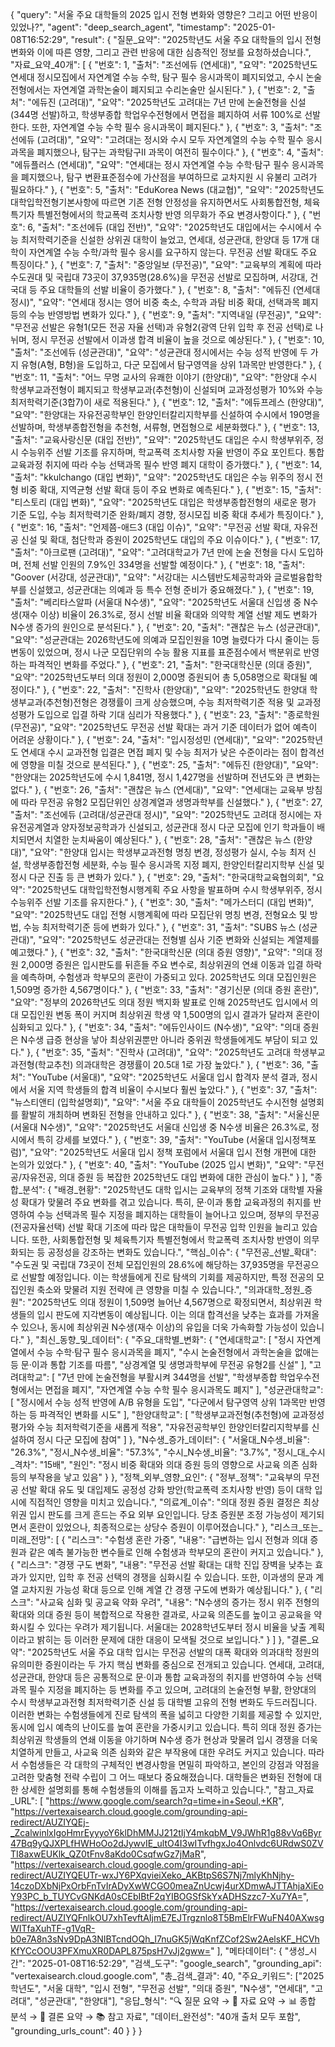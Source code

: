 {
  "query": "서울 주요 대학들의 2025 입시 전형 변화와 영향은? 그리고 어떤 반응이 있었나?",
  "agent": "deep_search_agent",
  "timestamp": "2025-01-08T16:52:29",
  "result": {
    "질문_요약": "2025학년도 서울 주요 대학들의 입시 전형 변화와 이에 따른 영향, 그리고 관련 반응에 대한 심층적인 정보를 요청하셨습니다.",
    "자료_요약_40개": [
      {
        "번호": 1,
        "출처": "조선에듀 (연세대)",
        "요약": "2025학년도 연세대 정시모집에서 자연계열 수능 수학, 탐구 필수 응시과목이 폐지되었고, 수시 논술전형에서는 자연계열 과학논술이 폐지되고 수리논술만 실시된다."
      },
      {
        "번호": 2,
        "출처": "에듀진 (고려대)",
        "요약": "2025학년도 고려대는 7년 만에 논술전형을 신설(344명 선발)하고, 학생부종합 학업우수전형에서 면접을 폐지하여 서류 100%로 선발한다. 또한, 자연계열 수능 수학 필수 응시과목이 폐지된다."
      },
      {
        "번호": 3,
        "출처": "조선에듀 (고려대)",
        "요약": "고려대는 정시와 수시 모두 자연계열의 수능 수학 필수 응시과목을 폐지했으나, 탐구는 과학탐구Ⅱ 과목이 여전히 필수이다."
      },
      {
        "번호": 4,
        "출처": "에듀플러스 (연세대)",
        "요약": "연세대는 정시 자연계열 수능 수학·탐구 필수 응시과목을 폐지했으나, 탐구 변환표준점수에 가산점을 부여하므로 교차지원 시 유불리 고려가 필요하다."
      },
      {
        "번호": 5,
        "출처": "EduKorea News (대교협)",
        "요약": "2025학년도 대학입학전형기본사항에 따르면 기존 전형 안정성을 유지하면서도 사회통합전형, 체육특기자 특별전형에서의 학교폭력 조치사항 반영 의무화가 주요 변경사항이다."
      },
      {
        "번호": 6,
        "출처": "조선에듀 (대입 전반)",
        "요약": "2025학년도 대입에서는 수시에서 수능 최저학력기준을 신설한 상위권 대학이 늘었고, 연세대, 성균관대, 한양대 등 17개 대학이 자연계열 수능 수학/과학 필수 응시를 요구하지 않는다. 무전공 선발 확대도 주요 특징이다."
      },
      {
        "번호": 7,
        "출처": "중앙일보 (무전공)",
        "요약": "교육부의 계획에 따라 수도권대 및 국립대 73곳이 37,935명(28.6%)을 무전공 선발로 모집하며, 서강대, 건국대 등 주요 대학들의 선발 비율이 증가했다."
      },
      {
        "번호": 8,
        "출처": "에듀진 (연세대 정시)",
        "요약": "연세대 정시는 영어 비중 축소, 수학과 과탐 비중 확대, 선택과목 폐지 등의 수능 반영방법 변화가 있다."
      },
      {
        "번호": 9,
        "출처": "지역내일 (무전공)",
        "요약": "무전공 선발은 유형1(모든 전공 자율 선택)과 유형2(광역 단위 입학 후 전공 선택)로 나뉘며, 정시 무전공 선발에서 이과생 합격 비율이 높을 것으로 예상된다."
      },
      {
        "번호": 10,
        "출처": "조선에듀 (성균관대)",
        "요약": "성균관대 정시에서는 수능 성적 반영에 두 가지 유형(A형, B형)을 도입하고, 다군 모집에서 탐구영역을 상위 1과목만 반영한다."
      },
      {
        "번호": 11,
        "출처": "어느 무명 교사의 유쾌한 이야기 (한양대)",
        "요약": "한양대 수시 학생부교과전형이 폐지되고 학생부교과(추천형)이 신설되며 교과정성평가 10%와 수능 최저학력기준(3합7)이 새로 적용된다."
      },
      {
        "번호": 12,
        "출처": "에듀프레스 (한양대)",
        "요약": "한양대는 자유전공학부인 한양인터칼리지학부를 신설하여 수시에서 190명을 선발하며, 학생부종합전형을 추천형, 서류형, 면접형으로 세분화했다."
      },
      {
        "번호": 13,
        "출처": "교육사랑신문 (대입 전반)",
        "요약": "2025학년도 대입은 수시 학생부위주, 정시 수능위주 선발 기조를 유지하며, 학교폭력 조치사항 자율 반영이 주요 포인트다. 통합 교육과정 취지에 따라 수능 선택과목 필수 반영 폐지 대학이 증가했다."
      },
      {
        "번호": 14,
        "출처": "kkulchango (대입 변화)",
        "요약": "2025학년도 대입은 수능 위주의 정시 전형 비중 확대, 지역균형 선발 확대 등이 주요 변화로 예측된다."
      },
      {
        "번호": 15,
        "출처": "티스토리 (대입 변화)",
        "요약": "2025학년도 대입은 학생부종합전형의 새로운 평가 기준 도입, 수능 최저학력기준 완화/폐지 경향, 정시모집 비중 확대 추세가 특징이다."
      },
      {
        "번호": 16,
        "출처": "언제쯤-애드3 (대입 이슈)",
        "요약": "무전공 선발 확대, 자유전공 신설 및 확대, 첨단학과 증원이 2025학년도 대입의 주요 이슈이다."
      },
      {
        "번호": 17,
        "출처": "아크로팬 (고려대)",
        "요약": "고려대학교가 7년 만에 논술 전형을 다시 도입하며, 전체 선발 인원의 7.9%인 334명을 선발할 예정이다."
      },
      {
        "번호": 18,
        "출처": "Goover (서강대, 성균관대)",
        "요약": "서강대는 시스템반도체공학과와 글로벌융합학부를 신설했고, 성균관대는 의예과 등 특수 전형 준비가 중요해졌다."
      },
      {
        "번호": 19,
        "출처": "베리타스알파 (서울대 N수생)",
        "요약": "2025학년도 서울대 신입생 중 N수생(재수 이상) 비율이 26.3%로, 정시 선발 비율 확대와 의약학 계열 선발 제도 변화가 N수생 증가의 원인으로 분석된다."
      },
      {
        "번호": 20,
        "출처": "괜찮은 뉴스 (성균관대)",
        "요약": "성균관대는 2026학년도에 의예과 모집인원을 10명 늘렸다가 다시 줄이는 등 변동이 있었으며, 정시 나군 모집단위의 수능 활용 지표를 표준점수에서 백분위로 반영하는 파격적인 변화를 주었다."
      },
      {
        "번호": 21,
        "출처": "한국대학신문 (의대 증원)",
        "요약": "2025학년도부터 의대 정원이 2,000명 증원되어 총 5,058명으로 확대될 예정이다."
      },
      {
        "번호": 22,
        "출처": "진학사 (한양대)",
        "요약": "2025학년도 한양대 학생부교과(추천형)전형은 경쟁률이 크게 상승했으며, 수능 최저학력기준 적용 및 교과정성평가 도입으로 입결 하락 기대 심리가 작용했다."
      },
      {
        "번호": 23,
        "출처": "종로학원 (무전공)",
        "요약": "2025학년도 무전공 선발 확대는 과거 기준 데이터가 없어 예측이 어려운 상황이다."
      },
      {
        "번호": 24,
        "출처": "입시정성민 (연세대)",
        "요약": "2025학년도 연세대 수시 교과전형 입결은 면접 폐지 및 수능 최저가 낮은 수준이라는 점이 합격선에 영향을 미칠 것으로 분석된다."
      },
      {
        "번호": 25,
        "출처": "에듀진 (한양대)",
        "요약": "한양대는 2025학년도에 수시 1,841명, 정시 1,427명을 선발하며 전년도와 큰 변화는 없다."
      },
      {
        "번호": 26,
        "출처": "괜찮은 뉴스 (연세대)",
        "요약": "연세대는 교육부 방침에 따라 무전공 유형2 모집단위인 상경계열과 생명과학부를 신설했다."
      },
      {
        "번호": 27,
        "출처": "조선에듀 (고려대/성균관대 정시)",
        "요약": "2025학년도 고려대 정시에는 자유전공계열과 양자정보공학과가 신설되고, 성균관대 정시 다군 모집에 인기 학과들이 배치되면서 치열한 눈치싸움이 예상된다."
      },
      {
        "번호": 28,
        "출처": "괜찮은 뉴스 (한양대)",
        "요약": "한양대 입시는 학생부교과전형 명칭 변경, 정성평가 실시, 수능 최저 신설, 학생부종합전형 세분화, 수능 필수 응시과목 지정 폐지, 한양인터칼리지학부 신설 및 정시 다군 진출 등 큰 변화가 있다."
      },
      {
        "번호": 29,
        "출처": "한국대학교육협의회",
        "요약": "2025학년도 대학입학전형시행계획 주요 사항을 발표하며 수시 학생부위주, 정시 수능위주 선발 기조를 유지한다."
      },
      {
        "번호": 30,
        "출처": "메가스터디 (대입 변화)",
        "요약": "2025학년도 대입 전형 시행계획에 따라 모집단위 명칭 변경, 전형요소 및 방법, 수능 최저학력기준 등에 변화가 있다."
      },
      {
        "번호": 31,
        "출처": "SUBS 뉴스 (성균관대)",
        "요약": "2025학년도 성균관대는 전형별 심사 기준 변화와 신설되는 계열제를 예고했다."
      },
      {
        "번호": 32,
        "출처": "한국대학신문 (의대 증원 영향)",
        "요약": "의대 정원 2,000명 증원은 입시판도를 뒤흔들 주요 변수로, 최상위권의 연쇄 이동과 입결 하락을 예측하며, 수험생과 학부모의 혼란이 가중되고 있다. 2025학년도 의대 모집인원은 1,509명 증가한 4,567명이다."
      },
      {
        "번호": 33,
        "출처": "경기신문 (의대 증원 혼란)",
        "요약": "정부의 2026학년도 의대 정원 백지화 발표로 인해 2025학년도 입시에서 의대 모집인원 변동 폭이 커지며 최상위권 학생 약 1,500명의 입시 결과가 달라져 혼란이 심화되고 있다."
      },
      {
        "번호": 34,
        "출처": "에듀인사이드 (N수생)",
        "요약": "의대 증원은 N수생 급증 현상을 낳아 최상위권뿐만 아니라 중위권 학생들에게도 부담이 되고 있다."
      },
      {
        "번호": 35,
        "출처": "진학사 (고려대)",
        "요약": "2025학년도 고려대 학생부교과전형(학교추천) 의과대학은 경쟁률이 20.5대 1로 가장 높았다."
      },
      {
        "번호": 36,
        "출처": "YouTube (서울대)",
        "요약": "2025학년도 서울대 입시 합격자 분석 결과, 정시에서 서울 지역 학생들의 합격 비율이 수시보다 훨씬 높았다."
      },
      {
        "번호": 37,
        "출처": "뉴스티앤티 (입학설명회)",
        "요약": "서울 주요 대학들이 2025학년도 수시전형 설명회를 활발히 개최하며 변화된 전형을 안내하고 있다."
      },
      {
        "번호": 38,
        "출처": "서울신문 (서울대 N수생)",
        "요약": "2025학년도 서울대 신입생 중 N수생 비율은 26.3%로, 정시에서 특히 강세를 보였다."
      },
      {
        "번호": 39,
        "출처": "YouTube (서울대 입시정책포럼)",
        "요약": "2025학년도 서울대 입시 정책 포럼에서 서울대 입시 전형 개편에 대한 논의가 있었다."
      },
      {
        "번호": 40,
        "출처": "YouTube (2025 입시 변화)",
        "요약": "무전공/자유전공, 의대 증원 등 복잡한 2025학년도 대입 변화에 대한 관심이 높다."
      }
    ],
    "종합_분석": {
      "배경_현황": "2025학년도 대학 입시는 교육부의 정책 기조와 대학별 자율성 확대가 맞물려 주요 변화를 겪고 있습니다. 특히, 문·이과 통합 교육과정의 취지를 반영하여 수능 선택과목 필수 지정을 폐지하는 대학들이 늘어나고 있으며, 정부의 무전공(전공자율선택) 선발 확대 기조에 따라 많은 대학들이 무전공 입학 인원을 늘리고 있습니다. 또한, 사회통합전형 및 체육특기자 특별전형에서 학교폭력 조치사항 반영이 의무화되는 등 공정성을 강조하는 변화도 있습니다.",
      "핵심_이슈": {
        "무전공_선발_확대": "수도권 및 국립대 73곳이 전체 모집인원의 28.6%에 해당하는 37,935명을 무전공으로 선발할 예정입니다. 이는 학생들에게 진로 탐색의 기회를 제공하지만, 특정 전공의 모집인원 축소와 맞물려 지원 전략에 큰 영향을 미칠 수 있습니다.",
        "의과대학_정원_증원": "2025학년도 의대 정원이 1,509명 늘어난 4,567명으로 확정되면서, 최상위권 학생들의 입시 판도에 지각변동이 예상됩니다. 이는 의대 합격선을 낮추는 효과를 가져올 수 있으나, 동시에 최상위권 N수생(재수 이상)의 유입을 더욱 가속화할 가능성이 있습니다."
      },
      "최신_동향_및_데이터": {
        "주요_대학별_변화": {
          "연세대학교": [
            "정시 자연계열에서 수능 수학·탐구 필수 응시과목을 폐지",
            "수시 논술전형에서 과학논술을 없애는 등 문·이과 통합 기조를 따름",
            "상경계열 및 생명과학부에 무전공 유형2를 신설"
          ],
          "고려대학교": [
            "7년 만에 논술전형을 부활시켜 344명을 선발",
            "학생부종합 학업우수전형에서는 면접을 폐지",
            "자연계열 수능 수학 필수 응시과목도 폐지"
          ],
          "성균관대학교": [
            "정시에서 수능 성적 반영에 A/B 유형을 도입",
            "다군에서 탐구영역 상위 1과목만 반영하는 등 파격적인 변화를 시도"
          ],
          "한양대학교": [
            "학생부교과전형(추천형)에 교과정성평가와 수능 최저학력기준을 새롭게 적용",
            "자유전공학부인 한양인터칼리지학부를 신설하여 정시 다군 모집에 참여"
          ]
        },
        "N수생_증가_데이터": {
          "서울대_N수생_비율": "26.3%",
          "정시_N수생_비율": "57.3%",
          "수시_N수생_비율": "3.7%",
          "정시_대_수시_격차": "15배",
          "원인": "정시 비중 확대와 의대 증원 등의 영향으로 사교육 의존 심화 등의 부작용을 낳고 있음"
        }
      },
      "정책_외부_영향_요인": {
        "정부_정책": "교육부의 무전공 선발 확대 유도 및 대입제도 공정성 강화 방안(학교폭력 조치사항 반영) 등이 대학 입시에 직접적인 영향을 미치고 있습니다.",
        "의료계_이슈": "의대 정원 증원 결정은 최상위권 입시 판도를 크게 흔드는 주요 외부 요인입니다. 당초 증원분 조정 가능성이 제기되면서 혼란이 있었으나, 최종적으로는 상당수 증원이 이루어졌습니다."
      },
      "리스크_또는_미래_전망": [
        {
          "리스크": "수험생 혼란 가중",
          "내용": "급변하는 입시 전형과 의대 증원과 같은 예측 불가능한 변수들로 인해 수험생과 학부모의 혼란이 커지고 있습니다."
        },
        {
          "리스크": "경쟁 구도 변화",
          "내용": "무전공 선발 확대는 대학 진입 장벽을 낮추는 효과가 있지만, 입학 후 전공 선택의 경쟁을 심화시킬 수 있습니다. 또한, 이과생의 문과 계열 교차지원 가능성 확대 등으로 인해 계열 간 경쟁 구도에 변화가 예상됩니다."
        },
        {
          "리스크": "사교육 심화 및 공교육 약화 우려",
          "내용": "N수생의 증가는 정시 위주 전형의 확대와 의대 증원 등이 복합적으로 작용한 결과로, 사교육 의존도를 높이고 공교육을 약화시킬 수 있다는 우려가 제기됩니다. 서울대는 2028학년도부터 정시 비율을 낮출 계획이라고 밝히는 등 이러한 문제에 대한 대응이 모색될 것으로 보입니다."
        }
      ]
    },
    "결론_요약": "2025학년도 서울 주요 대학 입시는 무전공 선발의 대폭 확대와 의과대학 정원의 유의미한 증원이라는 두 가지 핵심 변화를 중심으로 전개되고 있습니다. 연세대, 고려대, 성균관대, 한양대 등은 공통적으로 문·이과 통합 교육과정의 취지를 반영하여 수능 선택과목 필수 지정을 폐지하는 등 변화를 주고 있으며, 고려대의 논술전형 부활, 한양대의 수시 학생부교과전형 최저학력기준 신설 등 대학별 고유의 전형 변화도 두드러집니다. 이러한 변화는 수험생들에게 진로 탐색의 폭을 넓히고 다양한 기회를 제공할 수 있지만, 동시에 입시 예측의 난이도를 높여 혼란을 가중시키고 있습니다. 특히 의대 정원 증가는 최상위권 학생들의 연쇄 이동을 야기하며 N수생 증가 현상과 맞물려 입시 경쟁을 더욱 치열하게 만들고, 사교육 의존 심화와 같은 부작용에 대한 우려도 커지고 있습니다. 따라서 수험생들은 각 대학의 구체적인 변경사항을 면밀히 파악하고, 본인의 강점과 약점을 고려한 맞춤형 전략 수립이 그 어느 때보다 중요해졌습니다. 대학들은 변화된 전형에 대한 상세한 설명회를 통해 수험생들의 이해를 돕고자 노력하고 있습니다.",
    "참고_자료_URL": [
      "https://www.google.com/search?q=time+in+Seoul,+KR",
      "https://vertexaisearch.cloud.google.com/grounding-api-redirect/AUZIYQEj-_ZcalwinlxIgoHmrEyyyoY6klDhMMJJ212tIjY4mkqbM_V9JWhR1g88vVq6Byr47Bq9yQJXPLfHWHoOo2dJywvIE_ultO4I3wITvfhgxJo4Onlvdc6URdwS0ZVTI8axwEUKlk_QZ0tFnv8aKdo0CsqfwGz7jMaR",
      "https://vertexaisearch.cloud.google.com/grounding-api-redirect/AUZIYQEUTr-wxJY6PXqvieiXeko_AKBtpS6S7Nj7mlyKhNjhy-14czoDXbNjPxOrbFnTvIrADyXwWCGO0meaZnUcwj4urXDmwAJTTAhjaXiEoY93PC_b_TUYCvGNKdA0sCEbIBtF2qYIBOGSfSkYxADHSzzc7-Xu7YA=",
      "https://vertexaisearch.cloud.google.com/grounding-api-redirect/AUZIYQFnlkOU7xhTevftAIjmE7EJTrgznlo8T5BmElrFWuFN40AXwsgWITfaXuhTF-g1VqR-b0e7A8n3sNv9DpA3NIBTcndOQh_I7nuGK5jWqKnfZCof2Sw2AelsKF_HCVhKfYCcOOU3PFXmuXR0DAPL875psH7vJj2gww="
    ],
    "메타데이터": {
      "생성_시간": "2025-01-08T16:52:29",
      "검색_도구": "google_search",
      "grounding_api": "vertexaisearch.cloud.google.com",
      "총_검색_결과": 40,
      "주요_키워드": ["2025학년도", "서울 대학", "입시 전형", "무전공 선발", "의대 증원", "N수생", "연세대", "고려대", "성균관대", "한양대"],
      "응답_형식": "🔍 질문 요약 → 🔎 자료 요약 → 📊 종합 분석 → 🧩 결론 요약 → 📚 참고 자료",
      "데이터_완전성": "40개 출처 모두 포함",
      "grounding_urls_count": 40
    }
  }
}
